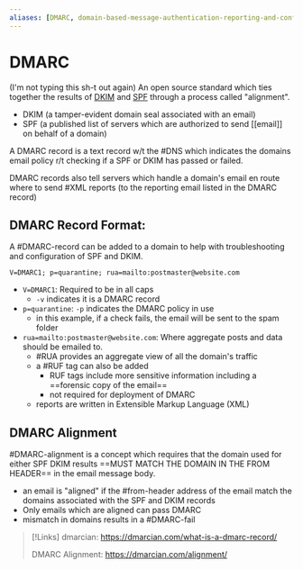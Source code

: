```yaml
---
aliases: [DMARC, domain-based-message-authentication-reporting-and-conformance]
---
```

# DMARC
(I'm not typing this sh-t out again)
An open source standard which ties together the results of [DKIM](/cybersecurity/defense/domainkeys-identified-mail.md) and [SPF](/cybersecurity/defense/sender-policy-framework.md) through a process called "alignment".
- DKIM (a tamper-evident domain seal associated with an email)
- SPF (a published list of servers which are authorized to send [[email]] on behalf of a domain)

A DMARC record is a text record w/t the #DNS which indicates the domains email policy r/t checking if a SPF or DKIM has passed or failed.

DMARC records also tell servers which handle a domain's email en route where to send #XML reports (to the reporting email listed in the DMARC record)

## DMARC Record Format:
A #DMARC-record can be added to a domain to help with troubleshooting and configuration of SPF and DKIM.
```
V=DMARC1; p=quarantine; rua=mailto:postmaster@website.com
```

- `V=DMARC1`: Required to be in all caps
	- `-v` indicates it is a DMARC record
- `p=quarantine`: `-p` indicates the DMARC policy in use
	- in this example, if a check fails, the email will be sent to the spam folder
- `rua=mailto:postmaster@website.com`: Where aggregate posts and data should be emailed to.
	- #RUA provides an aggregate view of all the domain's traffic
	- a #RUF tag can also be added
		- RUF tags include more sensitive information including a ==forensic copy of the email==
		- not required for deployment of DMARC
	- reports are written in Extensible Markup Language (XML)

## DMARC Alignment
#DMARC-alignment is a concept which requires that the domain used for either SPF DKIM results ==MUST MATCH THE DOMAIN IN THE FROM HEADER== in the email message body.
- an email is "aligned" if the #from-header address of the email match the domains associated with the SPF and DKIM records
- Only emails which are aligned can pass DMARC
- mismatch in domains results in a #DMARC-fail

>[!Links]
>dmarcian:
>https://dmarcian.com/what-is-a-dmarc-record/
>
>DMARC Alignment:
>https://dmarcian.com/alignment/
